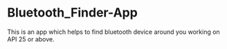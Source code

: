 # Bluetooth_Finder-App
This is an app which helps to find bluetooth device around you working on API 25 or above.
